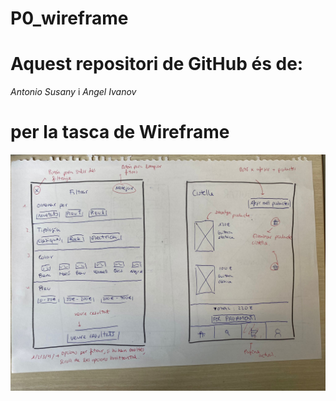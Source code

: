 # P0_wireframe

# Aquest repositori de GitHub és de:
_Antonio Susany_
i
_Angel Ivanov_

# per la tasca de Wireframe

![filtrador+cistella](filtrador+cistella.jpeg)

